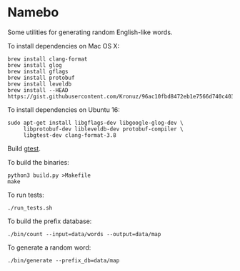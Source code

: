 Namebo
======

Some utilities for generating random English-like words.

To install dependencies on Mac OS X:

    brew install clang-format
    brew install glog
    brew install gflags
    brew install protobuf
    brew install leveldb
    brew install --HEAD https://gist.githubusercontent.com/Kronuz/96ac10fbd8472eb1e7566d740c4034f8/raw/gtest.rb

To install dependencies on Ubuntu 16:

    sudo apt-get install libgflags-dev libgoogle-glog-dev \
         libprotobuf-dev libleveldb-dev protobuf-compiler \
         libgtest-dev clang-format-3.8

Build [gtest](https://www.eriksmistad.no/getting-started-with-google-test-on-ubuntu/).

To build the binaries:

    python3 build.py >Makefile
    make

To run tests:

    ./run_tests.sh

To build the prefix database:

    ./bin/count --input=data/words --output=data/map

To generate a random word:

    ./bin/generate --prefix_db=data/map

